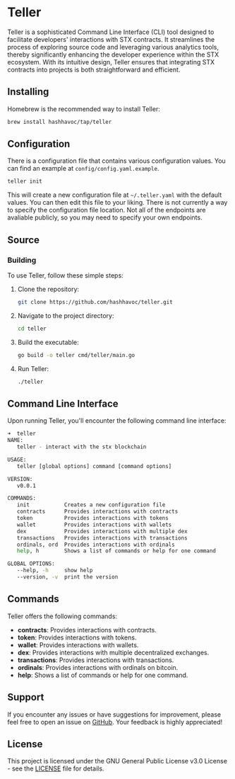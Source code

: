 # Teller

Teller is a sophisticated Command Line Interface (CLI) tool designed to facilitate developers' interactions with STX contracts. It streamlines the process of exploring source code and leveraging various analytics tools, thereby significantly enhancing the developer experience within the STX ecosystem. With its intuitive design, Teller ensures that integrating STX contracts into projects is both straightforward and efficient.

## Installing

Homebrew is the recommended way to install Teller:

```sh
brew install hashhavoc/tap/teller
```

## Configuration

There is a configuration file that contains various configuration values. You can find an example at `config/config.yaml.example`.

```sh
teller init
```

This will create a new configuration file at `~/.teller.yaml` with the default values. You can then edit this file to your liking. There is not currently a way to specify the configuration file location. Not all of the endpoints are avaliable publicly, so you may need to specify your own endpoints.

## Source

### Building

To use Teller, follow these simple steps:

1. Clone the repository:

    ```sh
    git clone https://github.com/hashhavoc/teller.git
    ```

2. Navigate to the project directory:

    ```sh
    cd teller
    ```

3. Build the executable:

    ```sh
    go build -o teller cmd/teller/main.go
    ```

4. Run Teller:

    ```sh
    ./teller
    ```

## Command Line Interface

Upon running Teller, you'll encounter the following command line interface:

```sh
➜  teller
NAME:
   teller - interact with the stx blockchain

USAGE:
   teller [global options] command [command options]

VERSION:
   v0.0.1

COMMANDS:
   init           Creates a new configuration file
   contracts      Provides interactions with contracts
   token          Provides interactions with tokens
   wallet         Provides interactions with wallets
   dex            Provides interactions with multiple dex
   transactions   Provides interactions with transactions
   ordinals, ord  Provides interactions with ordinals
   help, h        Shows a list of commands or help for one command

GLOBAL OPTIONS:
   --help, -h     show help
   --version, -v  print the version
```

## Commands

Teller offers the following commands:

- **contracts**: Provides interactions with contracts.
- **token**: Provides interactions with tokens.
- **wallet**: Provides interactions with wallets.
- **dex**: Provides interactions with multiple decentralized exchanges.
- **transactions**: Provides interactions with transactions.
- **ordinals**: Provides interactions with ordinals on bitcoin.
- **help**: Shows a list of commands or help for one command.

## Support

If you encounter any issues or have suggestions for improvement, please feel free to open an issue on [GitHub](https://github.com/hashhavoc/teller/issues). Your feedback is highly appreciated!

## License

This project is licensed under the GNU General Public License v3.0 License - see the [LICENSE](LICENSE) file for details.
